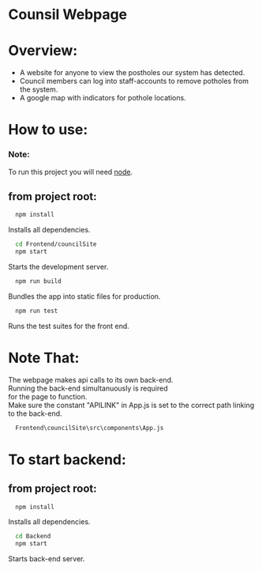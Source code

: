 Counsil Webpage
===============

# Overview:
* A website for anyone to view the postholes our system has detected.
* Council members can log into staff-accounts to remove potholes from the system.
* A google map with indicators for pothole locations.

# How to use:
### Note:
To run this project you will need [node](https://nodejs.org/en/download).

## from project root:
```bash
  npm install
```
Installs all dependencies.

```bash
  cd Frontend/councilSite
  npm start
```
Starts the development server.

```bash
  npm run build
```
Bundles the app into static files for production.

```bash
  npm run test
```
Runs the test suites for the front end.

# Note That:
  The webpage makes api calls to its own back-end.<br>
  Running the back-end simultanuously is required <br>
  for the page to function.<br>
  Make sure the constant "APILINK" in App.js is set to the correct path linking to the back-end.
  ```bash
    Frontend\councilSite\src\components\App.js
  ```

# To start backend:

## from project root:
```bash
  npm install
```
Installs all dependencies.

```bash
  cd Backend
  npm start
```
Starts back-end server.